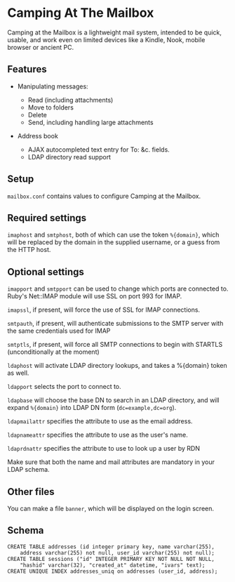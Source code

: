 Camping At The Mailbox
======================

Camping at the Mailbox is a lightweight mail system, intended to be quick,
usable, and work even on limited devices like a Kindle, Nook, mobile browser or
ancient PC.

Features
--------

- Manipulating messages:
	- Read (including attachments)
	- Move to folders
	- Delete
	- Send, including handling large attachments

- Address book
	- AJAX autocompleted text entry for To: &c. fields.
	- LDAP directory read support

Setup
-----

`mailbox.conf` contains values to configure Camping at the Mailbox.

Required settings
-----------------

`imaphost` and `smtphost`, both of which can use the 
token `%{domain}`, which will be replaced by the domain in the
supplied username, or a guess from the HTTP host.

Optional settings
-----------------

`imapport` and `smtpport` can be used to change which 
ports are connected to. Ruby's Net::IMAP module will use SSL on port 993 for 
IMAP.

`imapssl`, if present, will force the use of SSL for IMAP
connections.

`smtpauth`, if present, will authenticate submissions to the SMTP
server with the same credentials used for IMAP

`smtptls`, if present, will force all SMTP connections to begin
with STARTLS (unconditionally at the moment)

`ldaphost` will activate LDAP directory lookups, and takes a
%{domain} token as well.

`ldapport` selects the port to connect to.

`ldapbase` will choose the base DN to search in an LDAP directory,
and will expand `%{domain}` into LDAP DN form 
(`dc=example,dc=org`). 

`ldapmailattr` specifies the attribute to use as the email 
address.

`ldapnameattr` specifies the attribute to use as the user's name.

`ldaprdnattr` specifies the attribute to use to look up a user
by RDN

Make sure that both the name and mail attributes are mandatory in your LDAP
schema.

Other files
-----------

You can make a file `banner`, which will be displayed on the login
screen.

Schema
------

    CREATE TABLE addresses (id integer primary key, name varchar(255), 
        address varchar(255) not null, user_id varchar(255) not null);
    CREATE TABLE sessions ("id" INTEGER PRIMARY KEY NOT NULL NOT NULL, 
        "hashid" varchar(32), "created_at" datetime, "ivars" text);
    CREATE UNIQUE INDEX addresses_uniq on addresses (user_id, address);

